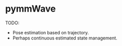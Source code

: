 # pymmWave
TODO:
 - Pose estimation based on trajectory.
 - Perhaps continuous estimated state management.